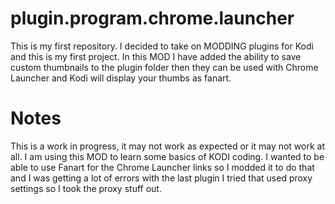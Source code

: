 # plugin.program.chrome.launcher

This is my first repository. I decided to take on MODDING plugins for Kodi and this is my first project. In this MOD I have added the ability to save custom thumbnails to the plugin folder then they can be used with Chrome Launcher and Kodi will display your thumbs as fanart.

# Notes

This is a work in progress, it may not work as expected or it may not work at all. I am using this MOD to learn some basics of KODI coding. I wanted to be able to use Fanart for the Chrome Launcher links so I modded it to do that and I was getting a lot of errors with the last plugin I tried that used proxy settings so I took the proxy stuff out.

